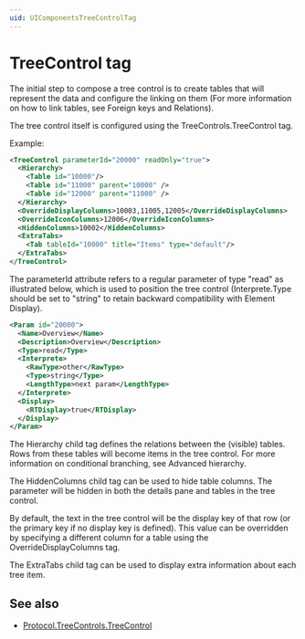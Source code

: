 ```yaml
---
uid: UIComponentsTreeControlTag
---
```


# TreeControl tag

The initial step to compose a tree control is to create tables that will represent the data and configure the linking on them (For more information on how to link tables, see Foreign keys and Relations).

The tree control itself is configured using the TreeControls.TreeControl tag.

Example:

```xml
<TreeControl parameterId="20000" readOnly="true">
  <Hierarchy>
    <Table id="10000"/>
    <Table id="11000" parent="10000" />
    <Table id="12000" parent="11000" />
  </Hierarchy>
  <OverrideDisplayColumns>10003,11005,12005</OverrideDisplayColumns>
  <OverrideIconColumns>12006</OverrideIconColumns>
  <HiddenColumns>10002</HiddenColumns>
  <ExtraTabs>
    <Tab tableId="10000" title="Items" type="default"/>
  </ExtraTabs>
</TreeControl>
```

The parameterId attribute refers to a regular parameter of type "read" as illustrated below, which is used to position the tree control (Interprete.Type should be set to "string" to retain backward compatibility with Element Display).

```xml
<Param id="20000">
  <Name>Overview</Name>
  <Description>Overview</Description>
  <Type>read</Type>
  <Interprete>
    <RawType>other</RawType>
    <Type>string</Type>
    <LengthType>next param</LengthType>
  </Interprete>
  <Display>
    <RTDisplay>true</RTDisplay>
  </Display>
</Param>
```

The Hierarchy child tag defines the relations between the (visible) tables. Rows from these tables will become items in the tree control. For more information on conditional branching, see Advanced hierarchy.

The HiddenColumns child tag can be used to hide table columns. The parameter will be hidden in both the details pane and tables in the tree control.

By default, the text in the tree control will be the display key of that row (or the primary key if no display key is defined). This value can be overridden by specifying a different column for a table using the OverrideDisplayColumns tag.

The ExtraTabs child tag can be used to display extra information about each tree item.

## See also

- [Protocol.TreeControls.TreeControl](xref:Protocol.TreeControls.TreeControl)
